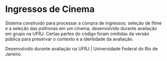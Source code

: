 # Ingressos de Cinema

Sistema construido para processar a compra de ingressos; seleção de filme e a seleção das poltronas em um cinema, desenvolvido durante avaliação em grupo na UFRJ. Certas partes do código foram omitidas da versão pública para preservar o contexto e a identidade da avaliação.

Desenvolvido durante avaliação na UFRJ | Universidade Federal do Rio de Janeiro.

